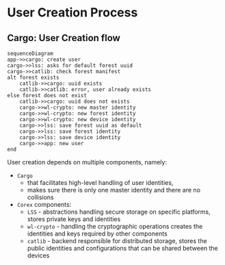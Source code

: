 # User Creation Process

## Cargo: User Creation flow

```mermaid
sequenceDiagram
app->>cargo: create user
cargo->>lss: asks for default forest uuid
cargo->>catlib: check forest manifest
alt forest exists
    catlib->>cargo: uuid exists
    catlib->>catlib: error, user already exists
else forest does not exist
    catlib->>cargo: uuid does not exists
    cargo->>wl-crypto: new master identity
    cargo->>wl-crypto: new forest identity
    cargo->>wl-crypto: new device identity
    cargo->>lss: save forest uuid as default
    cargo->>lss: save forest identity
    cargo->>lss: save device identity
    cargo->>app: new user
end
```

User creation depends on multiple components, namely:

* `Cargo`
  * that facilitates high-level handling of user identities,
  * makes sure there is only one master identity and there are no collisions
* `Corex` components:
  * `LSS` - abstractions handling secure storage on specific platforms,
    stores private keys and identities
  * `wl-crypto` - handling the cryptographic operations
    creates the identities and keys required by other components
  * `catlib` - backend responsible for distributed storage, stores the public
    identities and configurations that can be shared between the devices
